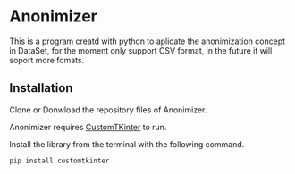 # Anonimizer
This is a program creatd with python to aplicate the anonimization concept in DataSet, for the moment only support CSV format, in the future it will soport more fomats.

## Installation
Clone or Donwload the repository files of Anonimizer.

Anonimizer requires [CustomTKinter](https://customtkinter.tomschimansky.com/) to run.

Install the library from the terminal with the following command.

```sh
pip install customtkinter
```
